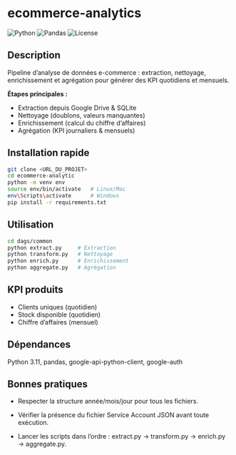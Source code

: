 # ecommerce-analytics

![Python](https://img.shields.io/badge/Python-3.11-blue)
![Pandas](https://img.shields.io/badge/Pandas-Yes-green)
![License](https://img.shields.io/badge/License-MIT-lightgrey)

## Description

Pipeline d’analyse de données e-commerce : extraction, nettoyage, enrichissement et agrégation pour générer des KPI quotidiens et mensuels.

**Étapes principales :**

* Extraction depuis Google Drive & SQLite
* Nettoyage (doublons, valeurs manquantes)
* Enrichissement (calcul du chiffre d’affaires)
* Agrégation (KPI journaliers & mensuels)

## Installation rapide

```bash
git clone <URL_DU_PROJET>
cd ecommerce-analytic
python -m venv env
source env/bin/activate   # Linux/Mac
env\Scripts\activate      # Windows
pip install -r requirements.txt
```

## Utilisation

```bash
cd dags/common
python extract.py     # Extraction
python transform.py   # Nettoyage
python enrich.py      # Enrichissement
python aggregate.py   # Agrégation
```

## KPI produits

* Clients uniques (quotidien)
* Stock disponible (quotidien)
* Chiffre d’affaires (mensuel)

## Dépendances

Python 3.11, pandas, google-api-python-client, google-auth

## Bonnes pratiques

* Respecter la structure année/mois/jour pour tous les fichiers.

* Vérifier la présence du fichier Service Account JSON avant toute exécution.

* Lancer les scripts dans l’ordre :
extract.py → transform.py → enrich.py → aggregate.py.
